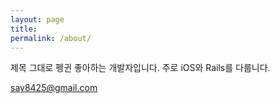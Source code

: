 ```yaml
---
layout: page
title: 
permalink: /about/
---
```


제목 그대로 펭귄 좋아하는 개발자입니다.
주로 iOS와 Rails를 다룹니다.

say8425@gmail.com